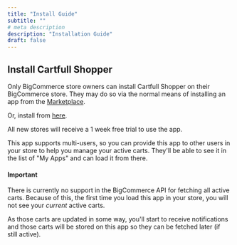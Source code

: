 ```yaml
---
title: "Install Guide"
subtitle: ""
# meta description
description: "Installation Guide"
draft: false
---
```


## Install Cartfull Shopper

Only BigCommerce store owners can install Cartfull Shopper on their BigCommerce store.
They may do so via the normal means of installing an app from the [Marketplace](https://www.bigcommerce.com/apps/).

Or, install from [here](https://login.bigcommerce.com/app/hb2vd4lt2jx075qbvyhfcwdsqjdivim/install).

All new stores will receive a 1 week free trial to use the app.

This app supports multi-users, so you can provide this app to other users in
your store to help you manage your active carts. They'll be able to see it 
in the list of "My Apps" and can load it from there.

#### Important

There is currently no support in the BigCommerce API for fetching all active carts. Because of this, the first time you load this app in your store, you will not see your _current_ active carts. 

As those carts are updated in some way, you'll start to receive notifications and those carts will be stored on this app so they can be fetched later (if still active).
